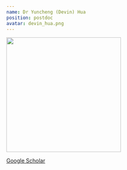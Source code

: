 ```yaml
---
name: Dr Yuncheng (Devin) Hua
position: postdoc
avatar: devin_hua.png
---
```


<img width="300" src="{{site.baseurl}}/images/people/{{page.avatar}}" data-action="zoom">

<i class="fa fa-bar-chart"></i> [Google Scholar](https://scholar.google.com.au/citations?hl=en&user=yPwnJCkAAAAJ)
<br>
<!-- <i class="fa fa-home"></i> [Homepage](https://) -->
